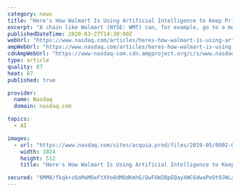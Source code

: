 ```yaml
---
category: news
title: "Here's How Walmart Is Using Artificial Intelligence to Keep Prices Low"
excerpt: "A chain like Walmart (NYSE: WMT) can, for example, go to a medium-sized vendor and ask it to cut prices by 2% or lose some of its shelf space. That's typical and it helps keeps prices low for consumers."
publishedDateTime: 2020-03-27T14:30:00Z
webUrl: "https://www.nasdaq.com/articles/heres-how-walmart-is-using-artificial-intelligence-to-keep-prices-low-2020-03-27"
ampWebUrl: "https://www.nasdaq.com/articles/heres-how-walmart-is-using-artificial-intelligence-to-keep-prices-low-2020-03-27?amp"
cdnAmpWebUrl: "https://www-nasdaq-com.cdn.ampproject.org/c/s/www.nasdaq.com/articles/heres-how-walmart-is-using-artificial-intelligence-to-keep-prices-low-2020-03-27?amp"
type: article
quality: 87
heat: 87
published: true

provider:
  name: Nasdaq
  domain: nasdaq.com

topics:
  - AI

images:
  - url: "https://www.nasdaq.com/sites/acquia.prod/files/2019-05/0902-Q19%20Total%20Markets%20photos%20and%20gif_CC8.jpg?1647099810"
    width: 1024
    height: 512
    title: "Here's How Walmart Is Using Artificial Intelligence to Keep Prices Low"

secured: "6MM8/fkqk+zQaMaMOxFtXVo8dMOdKmhG/QwFUW2BpEQayXWC6dwaPoOt9JWLavWavs9T6YBjN6EuourQDZy2w41Nk80NO/egFq+mTyO726MJt6ex/ujfVDfAJprquNc/0nwX6APRYPlz/WMRT1vrYiMMI8lKNGsdEiTY1Njbw1VEYHJ4GFFbGqLBJyOaf3cnn4G8InovAGw7XNP/vCXpg+QzKU6AuUfaxc1Z0E0bByipKc+CDHFu0n7YsjPlx/l7FXYXFlHzrbxl0T2Rzflg2uKV/M0AiGnMnrFUGKNRBHNBp40ItE+4J+DMpbmWf3f3;FF7WvRgLzCDvwTX7AoIurA=="
---
```


